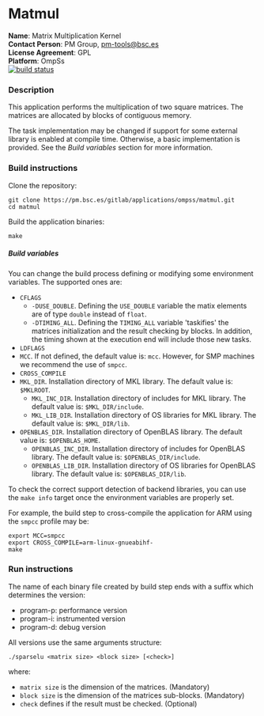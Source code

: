# Matmul

**Name**: Matrix Multiplication Kernel  
**Contact Person**: PM Group, pm-tools@bsc.es  
**License Agreement**: GPL  
**Platform**: OmpSs  
[![build status](https://pm.bsc.es/gitlab/applications/ompss/matmul/badges/master/build.svg)](https://pm.bsc.es/gitlab/applications/ompss/matmul/commits/master)


### Description
This application performs the multiplication of two square matrices. The matrices are allocated by blocks of contiguous memory.

The task implementation may be changed if support for some external library is enabled at compile time. Otherwise, a basic implementation is provided. See the *Build variables* section for more information.

### Build instructions
Clone the repository:
```
git clone https://pm.bsc.es/gitlab/applications/ompss/matmul.git
cd matmul
```

Build the application binaries:
```
make
```
##### Build variables
You can change the build process defining or modifying some environment variables.
The supported ones are:
  - `CFLAGS`
    - `-DUSE_DOUBLE`. Defining the `USE_DOUBLE` variable the matix elements are of type `double` instead of `float`.
    - `-DTIMING_ALL`. Defining the `TIMING_ALL` variable 'taskifies' the matrices initialization and the result checking by blocks. In addition, the timing shown at the execution end will include those new tasks.
  - `LDFLAGS`
  - `MCC`. If not defined, the default value is: `mcc`. However, for SMP machines we recommend the use of `smpcc`.
  - `CROSS_COMPILE`
  - `MKL_DIR`. Installation directory of MKL library. The default value is: `$MKLROOT`.
    - `MKL_INC_DIR`. Installation directory of includes for MKL library. The default value is: `$MKL_DIR/include`.
    - `MKL_LIB_DIR`. Installation directory of OS libraries for MKL library. The default value is: `$MKL_DIR/lib`.
  - `OPENBLAS_DIR`. Installation directory of OpenBLAS library. The default value is: `$OPENBLAS_HOME`.
    - `OPENBLAS_INC_DIR`. Installation directory of includes for OpenBLAS library. The default value is: `$OPENBLAS_DIR/include`.
    - `OPENBLAS_LIB_DIR`. Installation directory of OS libraries for OpenBLAS library. The default value is: `$OPENBLAS_DIR/lib`.

To check the correct support detection of backend libraries, you can use the `make info` target once the environment variables are properly set.

For example, the build step to cross-compile the application for ARM using the `smpcc` profile may be:
```
export MCC=smpcc
export CROSS_COMPILE=arm-linux-gnueabihf-
make
```

### Run instructions
The name of each binary file created by build step ends with a suffix which determines the version:
 - program-p: performance version
 - program-i: instrumented version
 - program-d: debug version

All versions use the same arguments structure:
```
./sparselu <matrix size> <block size> [<check>]
```
where:
 - `matrix size` is the dimension of the matrices. (Mandatory)
 - `block size` is the dimension of the matrices sub-blocks. (Mandatory)
 - `check` defines if the result must be checked. (Optional)
